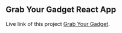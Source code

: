 ## Grab Your Gadget React App

Live link of this project [Grab Your Gadget](https://calm-haupia-cecbe1.netlify.app/).

